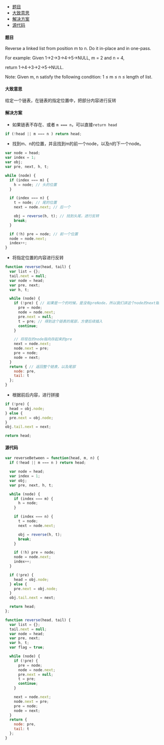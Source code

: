 -	[题目](#题目)
-	[大致意思](#大致意思)
-	[解决方案](#解决方案)
-	[源代码](#源代码)

#### 题目

Reverse a linked list from position m to n. Do it in-place and in one-pass.

For example: Given 1->2->3->4->5->NULL, m = 2 and n = 4,

return 1->4->3->2->5->NULL.

Note: Given m, n satisfy the following condition: 1 ≤ m ≤ n ≤ length of list.

#### 大致意思

给定一个链表，在链表的指定位置中，把部分内容进行反转

#### 解决方案

-	如果链表不存在、或者 `m === n`，可以直接`return head`

```js
if (!head || m === n ) return head;
```

-	找到m、n的位置，并且找到m的前一个node，以及n的下一个node。

```js
var node = head;
var index = 1;
var obj;
var pre, next, h, t;

while (node) {
  if (index === m) {
    h = node; // 头的位置
  }

  if (index === n) {
    t = node; // 尾的位置
    next = node.next; // 后一个

    obj = reverse(h, t); // 找到头尾，进行反转
    break;
  }

  if (!h) pre = node; // 前一个位置
  node = node.next;
  index++;
}
```

-	将指定位置的内容进行反转

```js
function reverse(head, tail) {
  var list = {};
  tail.next = null;
  var node = head;
  var pre, next;
  var h, t;

  while (node) {
    if (!pre) { // 如果是一个的时候，是没有preNode，所以我们讲这个node的next赋值为next
      pre = node;
      node = node.next;
      pre.next = null;
      t = pre; // 得到这个链表的尾部，方便后续插入
      continue;
    }

    // 将现在的node指向存起来的pre
    next = node.next;
    node.next = pre;
    pre = node;
    node = next;
  }
  return { // 返回整个链表，以及尾部
    node: pre,
    tail: t
  };
}
```

-	根据前后内容，进行拼接

```js
if (!pre) {
  head = obj.node;
} else {
  pre.next = obj.node;
}
obj.tail.next = next;

return head;
```

#### 源代码

```js
var reverseBetween = function(head, m, n) {
  if (!head || m === n ) return head;

  var node = head;
  var index = 1;
  var obj;
  var pre, next, h, t;

  while (node) {
    if (index === m) {
      h = node;
    }

    if (index === n) {
      t = node;
      next = node.next;

      obj = reverse(h, t);
      break;
    }

    if (!h) pre = node;
    node = node.next;
    index++;
  }

  if (!pre) {
    head = obj.node;
  } else {
    pre.next = obj.node;
  }
  obj.tail.next = next;

  return head;
};

function reverse(head, tail) {
  var list = {};
  tail.next = null;
  var node = head;
  var pre, next;
  var h, t;
  var flag = true;

  while (node) {
    if (!pre) {
      pre = node;
      node = node.next;
      pre.next = null;
      t = pre;
      continue;
    }

    next = node.next;
    node.next = pre;
    pre = node;
    node = next;
  }
  return {
    node: pre,
    tail: t
  };
}
```
